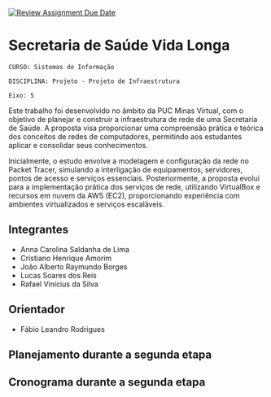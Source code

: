 [![Review Assignment Due Date](https://classroom.github.com/assets/deadline-readme-button-22041afd0340ce965d47ae6ef1cefeee28c7c493a6346c4f15d667ab976d596c.svg)](https://classroom.github.com/a/yI2ip9hY)
# Secretaria de Saúde Vida Longa

`CURSO: Sistemas de Informação`

`DISCIPLINA: Projeto - Projeto de Infraestrutura`

`Eixo: 5`

Este trabalho foi desenvolvido no âmbito da PUC Minas Virtual, com o objetivo de planejar e construir a infraestrutura de rede de uma Secretaria de Saúde. A proposta visa proporcionar uma compreensão prática e teórica dos conceitos de redes de computadores, permitindo aos estudantes aplicar e consolidar seus conhecimentos.

Inicialmente, o estudo envolve a modelagem e configuração da rede no Packet Tracer, simulando a interligação de equipamentos, servidores, pontos de acesso e serviços essenciais. Posteriormente, a proposta evolui para a implementação prática dos serviços de rede, utilizando VirtualBox e recursos em nuvem da AWS (EC2), proporcionando experiência com ambientes virtualizados e serviços escaláveis.


## Integrantes

* Anna Carolina Saldanha de Lima
* Cristiano Henrique Amorim
* João Alberto Raymundo Borges
* Lucas Soares dos Reis
* Rafael Vinícius da Silva

## Orientador

* Fábio Leandro Rodrigues

## Planejamento durante a segunda etapa

## Cronograma durante a segunda etapa

